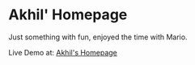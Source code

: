 # Akhil' Homepage

Just something with fun, enjoyed the time with Mario.

Live Demo at: [Akhil's Homepage](https://akhil-quarantine.github.io/AutodeskJourney/)


